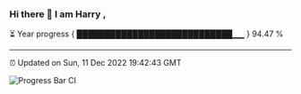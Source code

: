 ### Hi there 👋 I am Harry , 

⏳ Year progress { ████████████████████████████▁▁ } 94.47 %

---

⏰ Updated on Sun, 11 Dec 2022 19:42:43 GMT

![Progress Bar CI](https://github.com/duykhang68/duykhang68/workflows/Progress%20Bar%20CI/badge.svg)

